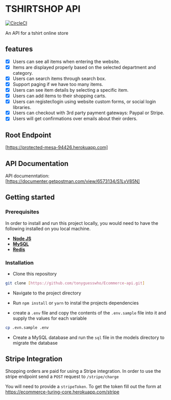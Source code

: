 # TSHIRTSHOP API
[![CircleCI](https://circleci.com/gh/tonyguesswho/Ecommerce-api/tree/develop.svg?style=svg&circle-token=0768d804778c56264ebc1d9b21cca4575829db96)](https://circleci.com/gh/tonyguesswho/Ecommerce-api/tree/develop)

An API for a tshirt online store

## features

* [x] Users can see all items when entering the website.
* [x] Items are displayed properly based on the selected department and category.
* [x] Users can search items through search box.
* [x] Support paging if we have too many items.
* [x] Users can see item details by selecting a specific item.
* [x] Users can add items to their shopping carts.
* [x] Users can register/login using website custom forms, or social login libraries.
* [x] Users can checkout with 3rd party payment gateways: Paypal or Stripe.
* [x] Users will get confirmations over emails about their orders.

## Root Endpoint

[https://protected-mesa-94426.herokuapp.com]

## API Documentation

API documenntation: [https://documenter.getpostman.com/view/6573134/S1LyV85N]

## Getting started

### Prerequisites

In order to install and run this project locally, you would need to have the following installed on you local machine.

* [**Node JS**](https://nodejs.org/en/)
* [**MySQL**](https://www.mysql.com/downloads/)
* [**Redis**](https://redis.io)

### Installation

* Clone this repository

```sh
git clone [https://github.com/tonyguesswho/Ecommerce-api.git]
```

* Navigate to the project directory



* Run `npm install` or `yarn` to instal the projects dependencies
* create a `.env` file and copy the contents of the `.env.sample` file into it and supply the values for each variable

```sh
cp .evn.sample .env
```

* Create a MySQL database and run the `sql` file in the models directory to migrate the database

## Stripe Integration

Shopping orders are paid for using a Stripe integration. In order to use the stripe endpoint send a `POST` request to `/stripe/charge`

You will need to provide a `stripeToken`. To get the token fill out the form at https://ecommerce-turing-core.herokuapp.com/stripe